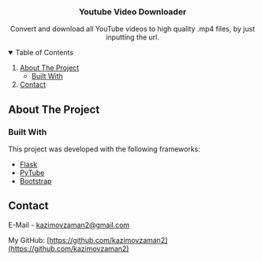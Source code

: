 
  <h3 align="center">Youtube Video Downloader</h3>

  <p align="center">
    Convert and download all YouTube videos to high quality .mp4 files, by just inputting the url.
    <br />
  </p>



<!-- TABLE OF CONTENTS -->
<details open="open">
  <summary>Table of Contents</summary>
  <ol>
    <li>
      <a href="#about-the-project">About The Project</a>
      <ul>
        <li><a href="#built-with">Built With</a></li>
      </ul>
    </li>
    <li><a href="#contact">Contact</a></li>
  </ol>
</details>



<!-- ABOUT THE PROJECT -->
## About The Project

### Built With

This project was developed with the following frameworks:

* [Flask](https://flask.palletsprojects.com/en/2.0.x/)
* [PyTube](https://github.com/pytube/pytube)
* [Bootstrap](https://getbootstrap.com)

<!-- CONTACT -->
## Contact

E-Mail - kazimovzaman2@gmail.com

My GitHub: [https://github.com/kazimovzaman2](https://github.com/kazimovzaman2)
